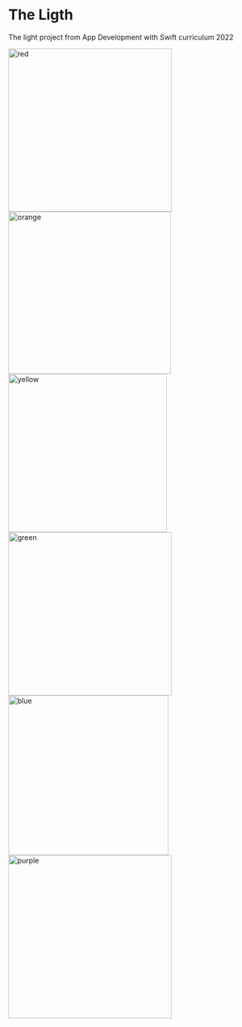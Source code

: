 # The Ligth

The light project from App Development with Swift curriculum 2022

<img width="324" alt="red" src="https://user-images.githubusercontent.com/102273305/160918078-a0304e91-b86e-4b31-a6e1-55de2fb210a3.png"><img width="322" alt="orange" src="https://user-images.githubusercontent.com/102273305/160918755-fb0cc3da-ffbe-4b2d-bbf8-58c797f16e0d.png"><img width="314" alt="yellow" src="https://user-images.githubusercontent.com/102273305/161104944-04fee344-c295-4447-950c-71e773515598.png">
<img width="324" alt="green" src="https://user-images.githubusercontent.com/102273305/161104970-b63ea504-f33a-48ee-8313-8a70495e1889.png">
<img width="317" alt="blue" src="https://user-images.githubusercontent.com/102273305/161104981-df04928d-1ff3-461b-a542-892a95115d60.png">
<img width="324" alt="purple" src="https://user-images.githubusercontent.com/102273305/161104994-b4d70cda-5fae-4576-b063-200c5c5dd605.png">
